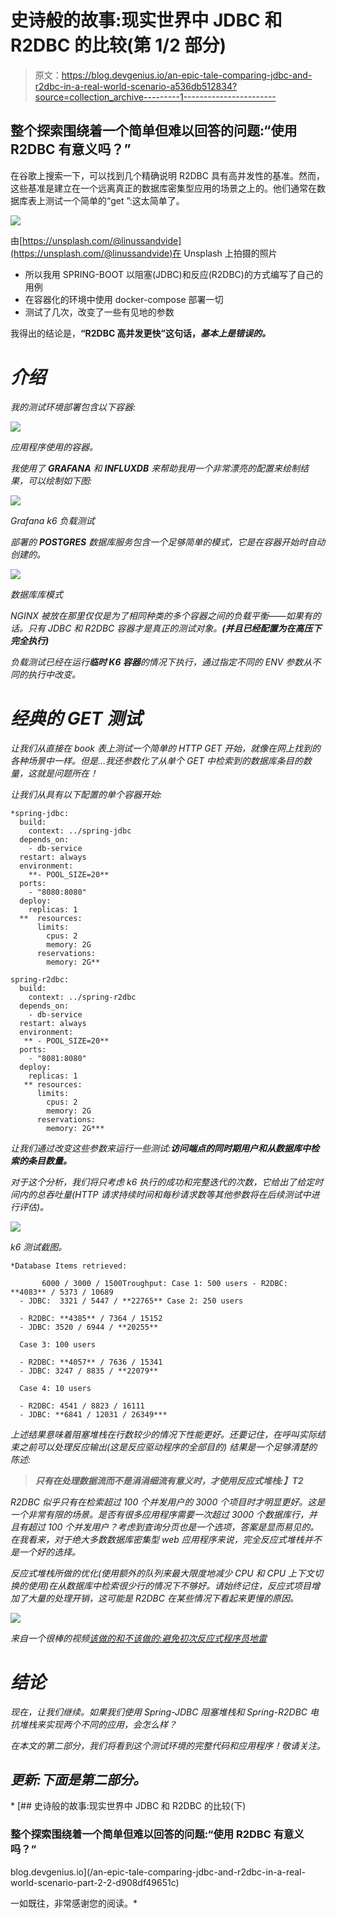 # 史诗般的故事:现实世界中 JDBC 和 R2DBC 的比较(第 1/2 部分)

> 原文：<https://blog.devgenius.io/an-epic-tale-comparing-jdbc-and-r2dbc-in-a-real-world-scenario-a536db512834?source=collection_archive---------1----------------------->

## 整个探索围绕着一个简单但难以回答的问题:“使用 R2DBC 有意义吗？”

在谷歌上搜索一下，可以找到几个精确说明 R2DBC 具有高并发性的基准。然而，这些基准是建立在一个远离真正的数据库密集型应用的场景之上的。他们通常在数据库表上测试一个简单的“get ”:这太简单了。

![](img/032b30783f792889180dcb34f1cddca3.png)

由[https://unsplash.com/@linussandvide](https://unsplash.com/@linussandvide)在 Unsplash 上拍摄的照片

*   所以我用 SPRING-BOOT 以阻塞(JDBC)和反应(R2DBC)的方式编写了自己的用例
*   在容器化的环境中使用 docker-compose 部署一切
*   测试了几次，改变了一些有见地的参数

我得出的结论是，**“R2DBC 高并发更快”这句话，*基本上是错误的。***

# *介绍*

*我的测试环境部署包含以下容器:*

*![](img/039cb588d6a7c4b1f75f55188e47d687.png)*

*应用程序使用的容器。*

*我使用了 **GRAFANA** 和 **INFLUXDB** 来帮助我用一个非常漂亮的配置来绘制结果，可以绘制如下图:*

*![](img/386ed76fab8121e2cbc9180d659d59ae.png)*

*Grafana k6 负载测试*

*部署的 **POSTGRES** 数据库服务包含一个足够简单的模式，它是在容器开始时自动创建的。*

*![](img/ea3a49f1c6d54dc27bd941d9fbff43cc.png)*

*数据库库模式*

*NGINX 被放在那里仅仅是为了相同种类的多个容器之间的负载平衡——如果有的话。只有 JDBC 和 R2DBC 容器才是真正的测试对象。**(并且已经配置为在高压下完全执行)***

*负载测试已经在运行**临时 K6 容器**的情况下执行，通过指定不同的 ENV 参数从不同的执行中改变。*

# *经典的 GET 测试*

*让我们从直接在 book 表上测试一个简单的 HTTP GET 开始，就像在网上找到的各种场景中一样。但是…我还参数化了从单个 GET 中检索到的数据库条目的数量，这就是问题所在！*

*让我们从具有以下配置的单个容器开始:*

```
*spring-jdbc:
  build:
    context: ../spring-jdbc
  depends_on:
    - db-service
  restart: always
  environment:
    **- POOL_SIZE=20**
  ports:
    - "8080:8080"
  deploy:
    replicas: 1
  **  resources:
      limits:
        cpus: 2
        memory: 2G
      reservations:
        memory: 2G**

spring-r2dbc:
  build:
    context: ../spring-r2dbc
  depends_on:
    - db-service
  restart: always
  environment:
   ** - POOL_SIZE=20**
  ports:
    - "8081:8080"
  deploy:
    replicas: 1
   ** resources:
      limits:
        cpus: 2
        memory: 2G
      reservations:
        memory: 2G***
```

*让我们通过改变这些参数来运行一些测试:**访问端点的同时期用户和从数据库中检索的条目数量。***

*对于这个分析，我们将只考虑 k6 执行的成功和完整迭代的次数，它给出了给定时间内的总吞吐量(HTTP 请求持续时间和每秒请求数等其他参数将在后续测试中进行评估)。*

*![](img/565d98fb4af31dfc17f48684f9103490.png)*

*k6 测试截图。*

```
*Database Items retrieved: 

       6000 / 3000 / 1500Troughput: Case 1: 500 users - R2DBC: **4083** / 5373 / 10689
  - JDBC:  3321 / 5447 / **22765** Case 2: 250 users

  - R2DBC: **4385** / 7364 / 15152
  - JDBC: 3520 / 6944 / **20255**

  Case 3: 100 users

  - R2DBC: **4057** / 7636 / 15341
  - JDBC: 3247 / 8835 / **22079**

  Case 4: 10 users

  - R2DBC: 4541 / 8823 / 16111
  - JDBC: **6841 / 12031 / 26349***
```

*上述结果意味着阻塞堆栈在行数较少的情况下性能更好。还要记住，在呼叫实际结束之前可以处理反应输出(这是反应驱动程序的全部目的)
结果是一个足够清楚的陈述:*

> ***只有在处理数据流而不是涓涓细流有意义时，才使用反应式堆栈:】T2***

*R2DBC 似乎只有在检索超过 100 个并发用户的 3000 个项目时才明显更好。这是一个非常有限的场景。是否有很多应用程序需要一次超过 3000 个数据库行，并且有超过 100 个并发用户？考虑到查询分页也是一个选项，答案是显而易见的。在我看来，对于绝大多数数据库密集型 web 应用程序来说，完全反应式堆栈并不是一个好的选择。*

*反应式堆栈所做的优化(使用额外的队列来最大限度地减少 CPU 和 CPU 上下文切换的使用)在从数据库中检索很少行的情况下不够好。请始终记住，反应式项目增加了大量的处理开销，这可能是 R2DBC 在某些情况下看起来更慢的原因。*

*![](img/7e8253e59f87ac7df4e50196de6df31b.png)*

*来自一个很棒的视频[该做的和不该做的:避免初次反应式程序员地雷](https://www.youtube.com/watch?v=0rnMIueRKNU)*

# *结论*

*现在，让我们继续。如果我们使用 Spring-JDBC 阻塞堆栈和 Spring-R2DBC 电抗堆栈来实现两个不同的应用，会怎么样？*

*在本文的第二部分，我们将看到这个测试环境的完整代码和应用程序！敬请关注。*

## *更新:下面是第二部分。*

*[](/an-epic-tale-comparing-jdbc-and-r2dbc-in-a-real-world-scenario-part-2-2-d908df49651c) [## 史诗般的故事:现实世界中 JDBC 和 R2DBC 的比较(下)

### 整个探索围绕着一个简单但难以回答的问题:“使用 R2DBC 有意义吗？”

blog.devgenius.io](/an-epic-tale-comparing-jdbc-and-r2dbc-in-a-real-world-scenario-part-2-2-d908df49651c) 

一如既往，非常感谢您的阅读。*
